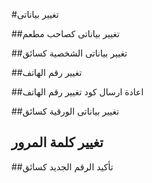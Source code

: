 #تغيير بياناتى

##تغيير بياناتى كصاحب مطعم
<api-ref title="edit my info as owner" verb="post" route="/api/owner/update/my-info" :response-codes="[200]">
    <template v-slot:description>
        تغيير بياناتى كصاحب مطعم 
    </template>
    <template v-slot:body>
        <api-ref-item name="store_name" :required="true" type="string">
            The store name 
        </api-ref-item>
        <api-ref-item name="owner_name" :required="true" type="string">
            The owner name 
        </api-ref-item>
        <api-ref-item name="town_id" :required="true" type="numeric">
            The town id 
        </api-ref-item>
        <api-ref-item name="address" :required="true" type="string">
            The store address 
        </api-ref-item>
         <api-ref-item name="type_id" :required="true" type="integer">
            type of activity from type table
        </api-ref-item>
        <api-ref-item name="lat" :required="true" type="numeric">
            The lat of the restaurant
        </api-ref-item>
        <api-ref-item name="lng" :required="true" type="numeric">
            The lng of the restaurant
        </api-ref-item>
        <api-ref-item name="default_delivery_time" :required="true" type="numeric">
            the default delivery time
        </api-ref-item>
    </template>
    <template v-slot:200>
        <pre>
{
"message": "operation done successfully",
}
</pre>
</template>
</api-ref>


##تغيير بياناتى الشخصية كسائق
<api-ref title="edit my personal info as driver" verb="post" route="/api/driver/update/my-info" :response-codes="[200]">
    <template v-slot:description>
        تغيير بياناتى الشخصية كسائق 
    </template>
    <template v-slot:body>
        <api-ref-item name="name" :required="false" type="string">
            my name 
        </api-ref-item>
        <api-ref-item name="town_id" :required="false" type="numeric">
            The town id 
        </api-ref-item>
    </template>
    <template v-slot:200>
        <pre>
{
"message": "operation done successfully",
}
</pre>
</template>
</api-ref>

##تغيير رقم الهاتف
<api-ref title="edit my phone number" verb="post" route="/api/driver/update/my-phone" :response-codes="[200]">
    <template v-slot:description>
        تغيير رقم الهاتف
    </template>
    <template v-slot:body>
         <api-ref-item name="country_code" :required="false" type="numeric">
            The user country code 
        </api-ref-item>
         <api-ref-item name="phone" :required="false" type="numeric">
            The user phone 
        </api-ref-item>  
    </template>
    <template v-slot:200>
        <pre>
{
"message": "please verify your new phone number , a code has been sent to you via message",
}
</pre>
</template>
</api-ref>

##اعادة ارسال كود تغيير رقم الهاتف
<api-ref title="resend code again" verb="post" route="/api/driver/resend/code/new-phone" :response-codes="[200]">
    <template v-slot:description>
        اعادة ارسال كود تغيير رقم الهاتف
    </template>
    <template v-slot:body>
    </template>
    <template v-slot:200>
        <pre>
{
"message": "please verify your new phone number , a code has been sent to you via message",
}
</pre>
</template>
</api-ref>


##تغيير بياناتى الورقية كسائق


<api-ref title="edit my license info as driver" verb="post" route="/api/driver/update/my-papers" :response-codes="[200]">
    <template v-slot:description>
        تغيير بياناتى الورقية كسائق 
    </template>
    <template v-slot:body>
        <api-ref-item name="personal_photo" :required="false" type="string">
            my personal photo path
        </api-ref-item>
        <api-ref-item name="license_photo" :required="false" type="string">
            my license photo path
        </api-ref-item>
        <api-ref-item name="vehicle_photo" :required="false" type="string">
            my vehicle photo path
        </api-ref-item>
        <api-ref-item name="vehicle_license_photo" :required="false" type="string">
            my vehicle license photo  path
        </api-ref-item>
    </template>
    <template v-slot:200>
        <pre>
{
"message": "operation done successfully",
"message2": "please wait for admin confirmation",
}
</pre>
</template>
</api-ref>


## تغيير كلمة المرور

<api-ref title="change password" verb="post" route="/api/password/change" :response-codes="[200,403]">
    <template v-slot:description>
يمكن لكل مستخدم تغيير كلمة المرور الخاصة به
    </template>
    <template v-slot:body>
         <api-ref-item name="old_password" :required="true" type="string">
            your old password
        </api-ref-item>
         <api-ref-item name="password" :required="true" type="string">
            your new password
        </api-ref-item>
         <api-ref-item name="password_confirmation" :required="true" type="string">
            your new password repeated for confirmation
        </api-ref-item>
    </template>
    <template v-slot:200>
        <pre>
{
'message' => 'password changed successfully',
}
</pre>
</template>
<template v-slot:403>
<pre>
{
"message": "invalid old password"
}
</pre>
</template>
</api-ref>

##تأكيد الرقم الجديد كسائق

<api-ref title="confirm my new phone" verb="post" route="/api/driver/confirm/new-phone" :response-codes="[200]">
    <template v-slot:description>
تأكيد رقمى الجديد
    </template>
    <template v-slot:body>
         <api-ref-item name="new_phone_code" :required="true" type="string">
            the code that is sent to your mobile
        </api-ref-item>
    </template>
    <template v-slot:200>
        <pre>
{
'message' => 'operation done successfully',
}
</pre>
</template>
<template v-slot:403>
<pre>
{
"message": "invalid code"
}
</pre>
</template>
</api-ref>

